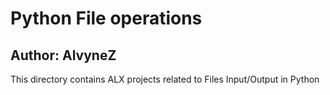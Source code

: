 # Python File operations
## Author: AlvyneZ
This directory contains ALX projects related to Files Input/Output in Python

